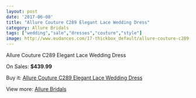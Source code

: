 ```yaml
---
layout: post
date: '2017-06-08'
title: "Allure Couture C289 Elegant Lace Wedding Dress"
category: Allure Bridals
tags: ["wedding","sale","dresses","couture","style"]
image: http://www.eudances.com/17-thickbox_default/allure-couture-c289-elegant-lace-wedding-dress.jpg
---
```

Allure Couture C289 Elegant Lace Wedding Dress

On Sales: **$439.99**
<a href="https://www.eudances.com/en/allure-bridals/6-allure-couture-c289-elegant-lace-wedding-dress.html"><amp-img layout="responsive" width="600" height="600" src="//www.eudances.com/17-thickbox_default/allure-couture-c289-elegant-lace-wedding-dress.jpg" alt="Allure Couture C289 Elegant Lace Wedding Dress 0" /></a>
<a href="https://www.eudances.com/en/allure-bridals/6-allure-couture-c289-elegant-lace-wedding-dress.html"><amp-img layout="responsive" width="600" height="600" src="//www.eudances.com/20-thickbox_default/allure-couture-c289-elegant-lace-wedding-dress.jpg" alt="Allure Couture C289 Elegant Lace Wedding Dress 1" /></a>
<a href="https://www.eudances.com/en/allure-bridals/6-allure-couture-c289-elegant-lace-wedding-dress.html"><amp-img layout="responsive" width="600" height="600" src="//www.eudances.com/19-thickbox_default/allure-couture-c289-elegant-lace-wedding-dress.jpg" alt="Allure Couture C289 Elegant Lace Wedding Dress 2" /></a>
<a href="https://www.eudances.com/en/allure-bridals/6-allure-couture-c289-elegant-lace-wedding-dress.html"><amp-img layout="responsive" width="600" height="600" src="//www.eudances.com/18-thickbox_default/allure-couture-c289-elegant-lace-wedding-dress.jpg" alt="Allure Couture C289 Elegant Lace Wedding Dress 3" /></a>

Buy it: [Allure Couture C289 Elegant Lace Wedding Dress](https://www.eudances.com/en/allure-bridals/6-allure-couture-c289-elegant-lace-wedding-dress.html "Allure Couture C289 Elegant Lace Wedding Dress")

View more: [Allure Bridals](https://www.eudances.com/en/2-allure-bridals "Allure Bridals")